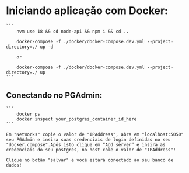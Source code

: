 # Iniciando aplicação com Docker:
    ```
        nvm use 18 && cd node-api && npm i && cd ..

        docker-compose -f ./docker/docker-compose.dev.yml --project-directory=./ up -d

        or 

        docker-compose -f ./docker/docker-compose.dev.yml --project-directory=./ up
    ```

## Conectando no PGAdmin:
    ```
        docker ps
        docker inspect your_postgres_container_id_here
    ```

    Em "NetWorks" copie o valor de "IPAddress", abra em "localhost:5050" seu PGAdmin e insira suas credenciais de login definidas no seu "docker.compose".Após isto clique em “Add server” e insira as credenciais do seu postgres, no host cole o valor de "IPAddress"!

    Clique no botão "salvar" e você estará conectado ao seu banco de dados!
